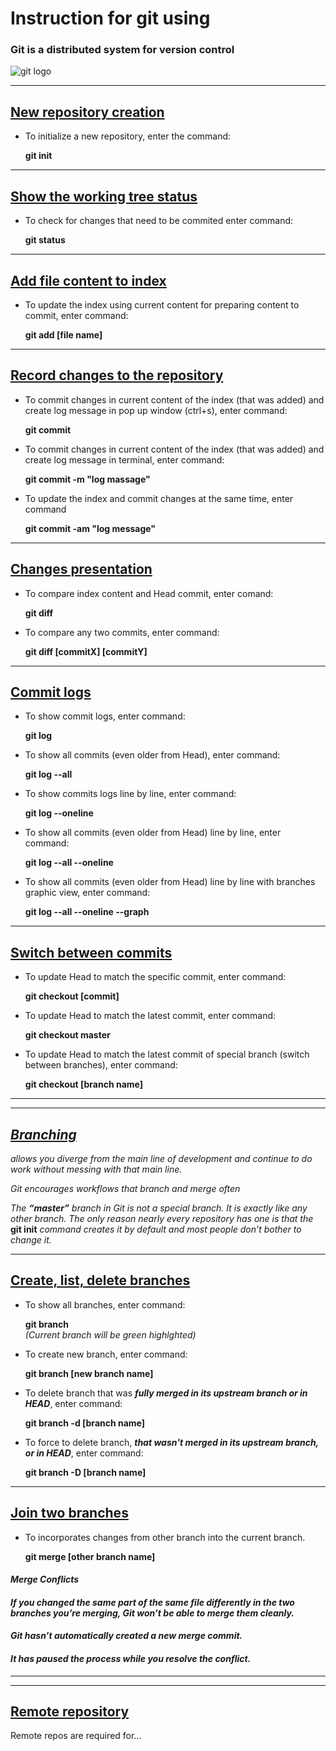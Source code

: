 # Instruction for git using

### **Git** is a distributed system for version control
![git logo](git_logo.jpg)
***
## [New repository creation](https://git-scm.com/docs/git-init)

* To initialize a new repository, enter the command:

    __git init__

***
## [Show the working tree status](https://git-scm.com/docs/git-status)

* To check for changes that need to be commited enter command:

    __git status__

***
## [Add file content to index](https://git-scm.com/docs/git-add)

* To update the index using current content for preparing content to commit, enter command:

    __git add [file name]__

***
## [Record changes to the repository](https://git-scm.com/docs/git-commit)

* To commit changes in current content of the index (that was added) and create log message in pop up window (ctrl+s), enter command:

    __git commit__

* To commit changes in current content of the index (that was added) and create log message in terminal, enter command:

    __git commit -m "log massage"__

* To update the index and commit changes at the same time, enter command

    __git commit -am "log message"__

***
## [Changes presentation](https://git-scm.com/docs/git-diff)

* To compare index content and Head commit, enter comand:

    __git diff__

* To compare any two commits, enter command:

    __git diff [commitX] [commitY]__

***
## [Commit logs](https://git-scm.com/docs/git-log)

* To show commit logs, enter command:

    __git log__

* To show all commits (even older from Head), enter command:

    __git log --all__

* To show commits logs line by line, enter command:

    __git log --oneline__

* To show all commits (even older from Head) line by line, enter command: 

    __git log --all --oneline__

* To show all commits (even older from Head) line by line with branches graphic view, enter command: 

    __git log --all --oneline --graph__

***
## [Switch between commits](https://git-scm.com/docs/git-checkout)

* To update Head to match the specific commit, enter command:

    __git checkout [commit]__

* To update Head to match the latest commit, enter command:

    __git checkout master__

* To update Head to match the latest commit of special branch (switch between branches), enter command:

    __git checkout [branch name]__ 


***
***
## [_**Branching**_](https://git-scm.com/book/en/v2/Git-Branching-Branches-in-a-Nutshell)
*allows you diverge from the main line of development and continue to do work without messing with that main line.* 

*Git encourages workflows that branch and merge often*

*The __“master”__ branch in Git is not a special branch. It is exactly like any other branch. The only reason nearly every repository has one is that the* **git init** *command creates it by default and most people don’t bother to change it.*

***
## [Create, list, delete branches](https://git-scm.com/docs/git-branch)

* To show all branches, enter command:

    __git branch__  
    *(Current branch will be green highlghted)*

* To create new branch, enter command:

    __git branch [new branch name]__

* To delete branch that was *__fully merged in its upstream branch or in HEAD__*, enter command: 

    __git branch -d [branch name]__

* To force to delete branch, *__that wasn't merged in its upstream branch, or in HEAD__*, enter command:

    __git branch -D [branch name]__

***
## [Join two branches](https://git-scm.com/docs/git-merge)

* To incorporates changes from other branch into the current branch.

    __git merge [other branch name]__

#### *__Merge Conflicts__* 
#### *If you changed the same part of the same file differently in the two branches you’re merging, Git won’t be able to merge them cleanly.*
#### *Git hasn’t automatically created a new merge commit.*
#### *It has paused the process while you resolve the conflict.*

***
***
## [**Remote repository**]()
Remote repos are required for...
